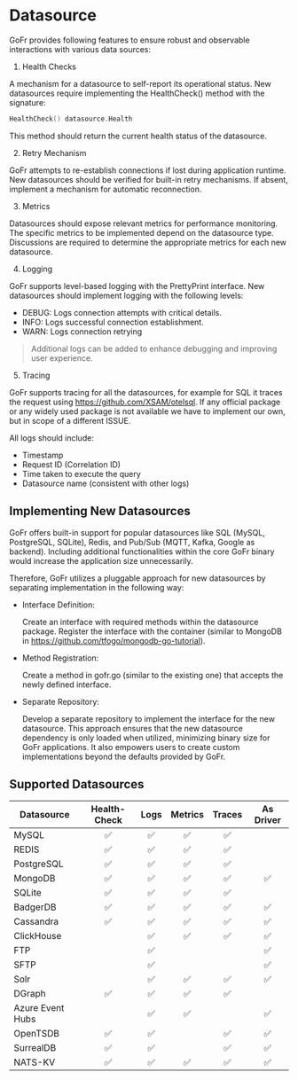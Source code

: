 # Datasource 


GoFr provides following features to ensure robust and observable interactions with various data sources:

1. Health Checks

A mechanism for a datasource to self-report its operational status.
New datasources require implementing the HealthCheck() method with the signature:
```go
HealthCheck() datasource.Health
```

This method should return the current health status of the datasource.

2. Retry Mechanism

GoFr attempts to re-establish connections if lost during application runtime.
New datasources should be verified for built-in retry mechanisms. If absent, implement a mechanism for automatic reconnection.

3. Metrics

Datasources should expose relevant metrics for performance monitoring.
The specific metrics to be implemented depend on the datasource type. Discussions are required to determine the appropriate metrics for each new datasource.

4. Logging

GoFr supports level-based logging with the PrettyPrint interface.
New datasources should implement logging with the following levels:
- DEBUG: Logs connection attempts with critical details.
- INFO: Logs successful connection establishment.
- WARN: Logs connection retrying

> Additional logs can be added to enhance debugging and improving user experience.

5. Tracing

GoFr supports tracing for all the datasources, for example for SQL it traces the request using https://github.com/XSAM/otelsql.
If any official package or any widely used package is not available we have to implement our own, but in scope of a different ISSUE.


All logs should include:
- Timestamp
- Request ID (Correlation ID)
- Time taken to execute the query
- Datasource name (consistent with other logs)

## Implementing New Datasources

GoFr offers built-in support for popular datasources like SQL (MySQL, PostgreSQL, SQLite), Redis, and Pub/Sub (MQTT, Kafka, Google as backend). Including additional functionalities within the core GoFr binary would increase the application size unnecessarily.

Therefore, GoFr utilizes a pluggable approach for new datasources by separating implementation in the following way:

- Interface Definition:

   Create an interface with required methods within the datasource package.
   Register the interface with the container (similar to MongoDB in https://github.com/tfogo/mongodb-go-tutorial).


- Method Registration:

   Create a method in gofr.go (similar to the existing one) that accepts the newly defined interface.


- Separate Repository:

   Develop a separate repository to implement the interface for the new datasource.
   This approach ensures that the new datasource dependency is only loaded when utilized, minimizing binary size for GoFr applications. It also empowers users to create custom implementations beyond the defaults provided by GoFr.

## Supported Datasources

| Datasource       | Health-Check | Logs | Metrics | Traces | As Driver |
|------------------|:------------:|:----:|:-------:|:------:|:---------:|
| MySQL            |      ✅       |  ✅   |    ✅    |   ✅    |           |
| REDIS            |      ✅       |  ✅   |    ✅    |   ✅    |           |
| PostgreSQL       |      ✅       |  ✅   |    ✅    |   ✅    |           |
| MongoDB          |      ✅       |  ✅   |    ✅    |   ✅    |     ✅     |
| SQLite           |      ✅       |  ✅   |    ✅    |   ✅    |           |
| BadgerDB         |      ✅       |  ✅   |    ✅    |   ✅    |     ✅     |
| Cassandra        |      ✅       |  ✅   |    ✅    |   ✅    |     ✅     |
| ClickHouse       |              |  ✅   |    ✅    |   ✅    |     ✅     |
| FTP              |              |  ✅   |         |        |     ✅     |
| SFTP             |              |  ✅   |         |        |     ✅     |
| Solr             |              |  ✅   |    ✅    |   ✅    |     ✅     |
| DGraph           |      ✅       |  ✅   |    ✅    |   ✅    |           |
| Azure Event Hubs |              |  ✅   |    ✅    |        |     ✅     |
| OpenTSDB         |      ✅       |  ✅   |         |   ✅    |     ✅     |
| SurrealDB        |      ✅       |  ✅   |         |   ✅    |     ✅     |
| NATS-KV          |      ✅       |  ✅   |    ✅    |   ✅    |     ✅     |
